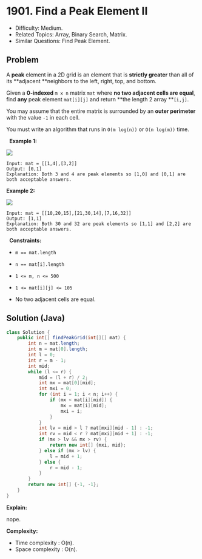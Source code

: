 # 1901. Find a Peak Element II

- Difficulty: Medium.
- Related Topics: Array, Binary Search, Matrix.
- Similar Questions: Find Peak Element.

## Problem

A **peak** element in a 2D grid is an element that is **strictly greater** than all of its **adjacent **neighbors to the left, right, top, and bottom.

Given a **0-indexed** ```m x n``` matrix ```mat``` where **no two adjacent cells are equal**, find **any** peak element ```mat[i][j]``` and return **the length 2 array **```[i,j]```.

You may assume that the entire matrix is surrounded by an **outer perimeter** with the value ```-1``` in each cell.

You must write an algorithm that runs in ```O(m log(n))``` or ```O(n log(m))``` time.

 
**Example 1:**


![](https://assets.leetcode.com/uploads/2021/06/08/1.png)


```
Input: mat = [[1,4],[3,2]]
Output: [0,1]
Explanation: Both 3 and 4 are peak elements so [1,0] and [0,1] are both acceptable answers.
```

**Example 2:**


![](https://assets.leetcode.com/uploads/2021/06/07/3.png)


```
Input: mat = [[10,20,15],[21,30,14],[7,16,32]]
Output: [1,1]
Explanation: Both 30 and 32 are peak elements so [1,1] and [2,2] are both acceptable answers.
```

 
**Constraints:**


	
- ```m == mat.length```
	
- ```n == mat[i].length```
	
- ```1 <= m, n <= 500```
	
- ```1 <= mat[i][j] <= 105```
	
- No two adjacent cells are equal.



## Solution (Java)

```java
class Solution {
    public int[] findPeakGrid(int[][] mat) {
        int n = mat.length;
        int m = mat[0].length;
        int l = 0;
        int r = m - 1;
        int mid;
        while (l <= r) {
            mid = (l + r) / 2;
            int mx = mat[0][mid];
            int mxi = 0;
            for (int i = 1; i < n; i++) {
                if (mx < mat[i][mid]) {
                    mx = mat[i][mid];
                    mxi = i;
                }
            }
            int lv = mid > l ? mat[mxi][mid - 1] : -1;
            int rv = mid < r ? mat[mxi][mid + 1] : -1;
            if (mx > lv && mx > rv) {
                return new int[] {mxi, mid};
            } else if (mx > lv) {
                l = mid + 1;
            } else {
                r = mid - 1;
            }
        }
        return new int[] {-1, -1};
    }
}
```

**Explain:**

nope.

**Complexity:**

* Time complexity : O(n).
* Space complexity : O(n).
